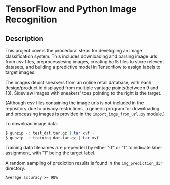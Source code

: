 # TensorFlow and Python Image Recognition 

## Description
This project covers the procedural steps for developing an image classification system. This includes downloading and parsing image urls from csv files, preprocessesing images, creating hdf5 files to store relevent datasets, and building a predictive model in Tensorflow to assign labels to target images.

The images depict sneakers from an online retail database, with each design/product id displayed from multiple vantage points(between 9 and 13). Sideview images with sneakers' toes pointing to the right is the target. 

(Although csv files containing the image urls is not included in the repository due to privacy restrictions, a generic program for downloading and processing images is provided in the `import_imgs_from_url.py` module.)

To download image data: 

```bash
$ gunzip -c test_dat.tar.gz | tar xvf -
$ gunzip -c training_dat.tar.gz | tar xvf -
```

Training data filenames are prepended by either "0" or "1" to indicate label assignment, with "1" being the target label. 

A random sampling of prediction results is found in the `img_prediction_dir` directory. 

```
Average accuracy >= 98%
```